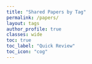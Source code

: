 ```yaml
---
title: "Shared Papers by Tag"
permalink: /papers/
layout: tags
author_profile: true
classes: wide
toc: true
toc_label: "Quick Review"
toc_icon: "cog"
---
```


